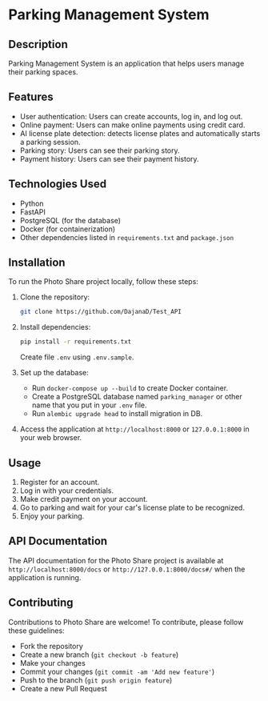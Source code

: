 
# Parking Management System

## Description

Parking Management System is an application that helps users manage their parking spaces.

## Features

- User authentication: Users can create accounts, log in, and log out.
- Online payment: Users can make online payments using credit card.
- AI license plate detection: detects license plates and automatically starts a parking session.
- Parking story: Users can see their parking story.
- Payment history: Users can see their payment history.


## Technologies Used

- Python
- FastAPI
- PostgreSQL (for the database)
- Docker (for containerization)
- Other dependencies listed in `requirements.txt` and `package.json`

## Installation

To run the Photo Share project locally, follow these steps:

1. Clone the repository:
   ```sh
   git clone https://github.com/DajanaD/Test_API
   ```

2. Install dependencies:
   ```sh
   pip install -r requirements.txt
   ```
   Create file `.env` using `.env.sample`.


3. Set up the database:
   - Run `docker-compose up --build` to create Docker container.
   - Create a PostgreSQL database named `parking_manager` or other name that you put in your `.env` file.
   - Run `alembic upgrade head` to install migration in DB.
   

4. Access the application at `http://localhost:8000` or `127.0.0.1:8000` in your web browser.

## Usage

1. Register for an account.
2. Log in with your credentials.
3. Make credit payment on your account.
4. Go to parking and wait for your car's license plate to be recognized.
5. Enjoy your parking.

## API Documentation

The API documentation for the Photo Share project is available at `http://localhost:8000/docs` or `http://127.0.0.1:8000/docs#/` when the application is running.

## Contributing

Contributions to Photo Share are welcome! To contribute, please follow these guidelines:
- Fork the repository
- Create a new branch (`git checkout -b feature`)
- Make your changes
- Commit your changes (`git commit -am 'Add new feature'`)
- Push to the branch (`git push origin feature`)
- Create a new Pull Request

